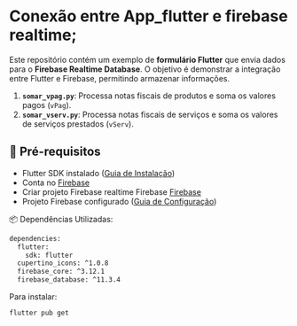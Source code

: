 # Conexão entre App_flutter e firebase realtime;

Este repositório contém um exemplo de **formulário Flutter** que envia dados para o **Firebase Realtime Database**. O objetivo é demonstrar a integração entre Flutter e Firebase, permitindo armazenar informações.

1. **`somar_vpag.py`**: Processa notas fiscais de produtos e soma os valores pagos (`vPag`).
2. **`somar_vserv.py`**: Processa notas fiscais de serviços e soma os valores de serviços prestados (`vServ`).

## 📜 Pré-requisitos

- Flutter SDK instalado ([Guia de Instalação](https://flutter.dev/docs/get-started/install))
- Conta no [Firebase](https://firebase.google.com/)
- Criar projeto Firebase realtime Firebase [Firebase](https://console.firebase.google.com/u/0/?hl=pt-br&_gl=1*t25nvu*_ga*MTEyMDQ4NDQ4OC4xNzQwOTM1Mjg5*_ga_CW55HF8NVT*MTc0MTQ2OTQ0MC4zLjEuMTc0MTQ3MjYwNy41MS4wLjA.)
- Projeto Firebase configurado ([Guia de Configuração](https://firebase.google.com/docs/flutter/setup?hl=pt-br&platform=ios))

📦 Dependências Utilizadas:

```sh
dependencies:
  flutter:
    sdk: flutter
  cupertino_icons: ^1.0.8
  firebase_core: ^3.12.1
  firebase_database: ^11.3.4
```

Para instalar:

```sh
flutter pub get
```

